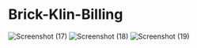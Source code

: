 # Brick-Klin-Billing
![Screenshot (17)](https://user-images.githubusercontent.com/59595534/94453692-9afb8e00-01ce-11eb-8937-d4f478624ec8.png)
![Screenshot (18)](https://user-images.githubusercontent.com/59595534/94453808-bd8da700-01ce-11eb-8da4-583464cc95ff.png)
![Screenshot (19)](https://user-images.githubusercontent.com/59595534/94453871-d1d1a400-01ce-11eb-8ee3-01dec06b3661.png)

